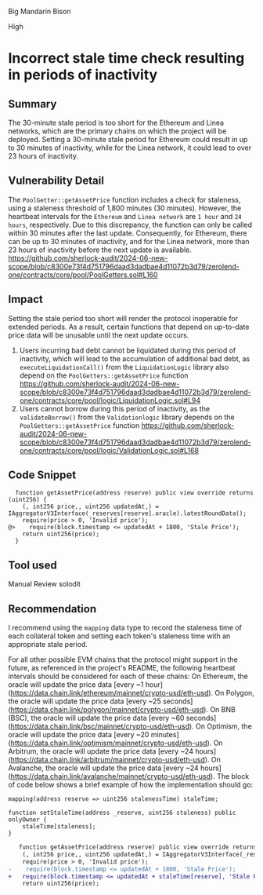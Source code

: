 Big Mandarin Bison

High

# Incorrect stale time check resulting in periods of inactivity

## Summary
The 30-minute stale period is too short for the Ethereum and Linea networks, which are the primary chains on which the project will be deployed. Setting a 30-minute stale period for Ethereum could result in up to 30 minutes of inactivity, while for the Linea network, it could lead to over 23 hours of inactivity.
## Vulnerability Detail
The `PoolGetter::getAssetPrice` function includes a check for staleness, using a staleness threshold of 1,800 minutes (30 minutes). However, the heartbeat intervals for the `Ethereum` and `Linea network` are `1 hour` and `24 hours`, respectively. Due to this discrepancy, the function can only be called within 30 minutes after the last update. Consequently, for Ethereum, there can be up to 30 minutes of inactivity, and for the Linea network, more than 23 hours of inactivity before the next update is available. 
https://github.com/sherlock-audit/2024-06-new-scope/blob/c8300e73f4d751796daad3dadbae4d11072b3d79/zerolend-one/contracts/core/pool/PoolGetters.sol#L160

## Impact
Setting the stale period too short will render the protocol inoperable for extended periods. As a result, certain functions that depend on up-to-date price data will be unusable until the next update occurs.
1. Users incurring bad debt cannot be liquidated during this period of inactivity, which will lead to the accumulation of additional bad debt, as `executeLiquidationCall()` from the `LiquidationLogic` library also depend on the `PoolGetters::getAssetPrice` function
https://github.com/sherlock-audit/2024-06-new-scope/blob/c8300e73f4d751796daad3dadbae4d11072b3d79/zerolend-one/contracts/core/pool/logic/LiquidationLogic.sol#L94
2. Users cannot borrow during this period of inactivity, as the `validateBorrow()` from the `Validationlogic` library depends on the `PoolGetters::getAssetPrice` function
https://github.com/sherlock-audit/2024-06-new-scope/blob/c8300e73f4d751796daad3dadbae4d11072b3d79/zerolend-one/contracts/core/pool/logic/ValidationLogic.sol#L168
## Code Snippet
```solidity
  function getAssetPrice(address reserve) public view override returns (uint256) {
    (, int256 price,, uint256 updatedAt,) = IAggregatorV3Interface(_reserves[reserve].oracle).latestRoundData();
    require(price > 0, 'Invalid price');
@>    require(block.timestamp <= updatedAt + 1800, 'Stale Price');
    return uint256(price);
  }
```

## Tool used

Manual Review
solodit

## Recommendation
I recommend using the `mapping` data type to record the staleness time of each collateral token and setting each token's staleness time with an appropriate stale period.

For all other possible EVM chains that the protocol might support in the future, as referenced in the project's README, the following heartbeat intervals should be considered for each of these chains: 
    On Ethereum, the oracle will update the price data [every ~1 hour] 
    (https://data.chain.link/ethereum/mainnet/crypto-usd/eth-usd).
    On Polygon, the oracle will update the price data [every ~25 seconds] 
    (https://data.chain.link/polygon/mainnet/crypto-usd/eth-usd).
    On BNB (BSC), the oracle will update the price data [every ~60 seconds] 
    (https://data.chain.link/bsc/mainnet/crypto-usd/eth-usd).
    On Optimism, the oracle will update the price data [every ~20 minutes] 
    (https://data.chain.link/optimism/mainnet/crypto-usd/eth-usd).
    On Arbitrum, the oracle will update the price data [every ~24 hours] 
    (https://data.chain.link/arbitrum/mainnet/crypto-usd/eth-usd).
    On Avalanche, the oracle will update the price data [every ~24 hours] 
    (https://data.chain.link/avalanche/mainnet/crypto-usd/eth-usd). 
The block of code below shows a brief example of how the implementation should go:
```solidity
mapping(address reserve => uint256 stalenessTime) staleTime;

function setStaleTime(address _reserve, uint256 staleness) public onlyOwner {
    staleTime[staleness];
}
```
```diff
   function getAssetPrice(address reserve) public view override returns (uint256) {
    (, int256 price,, uint256 updatedAt,) = IAggregatorV3Interface(_reserves[reserve].oracle).latestRoundData();
    require(price > 0, 'Invalid price');
-    require(block.timestamp <= updatedAt + 1800, 'Stale Price');
+   require(block.timestamp <= updatedAt + staleTime[reserve], 'Stale Price');
    return uint256(price);
  ```